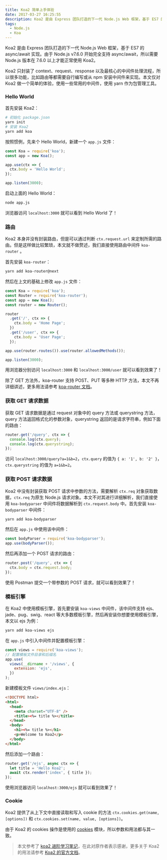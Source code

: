 ```yaml
---
title: Koa2 简单上手体验
date: 2017-03-27 16:25:55
description: Koa2 是由 Express 团队打造的下一代 Node.js Web 框架，基于 ES7 的 async/await 实现。
tags:
  - Node.js
  - Koa
---
```


Koa2 是由 Express 团队打造的下一代 Node.js Web 框架，基于 ES7 的 async/await 实现。由于 Node.js v7.6.0 开始完全支持 async/await，所以需要 Node.js 版本在 7.6.0 以上才能正常使用 Koa2。

Koa2 只封装了 context、request、response 以及最核心的中间件处理流程，所以很多功能，比如路由等都需要自行编写或从 npm 安装中间件来实现。本文仅对 Koa2 做一个简单的体验，使用一些常用的中间件，使用 yarn 作为包管理工具。

### Hello World

首先安装 Koa2：

```bash
# 初始化 package.json
yarn init
# 安装 Koa2
yarn add koa
```

按照惯例，先来个 Hello World，新建一个 `app.js` 文件：

```javascript
const Koa = require('koa');
const app = new Koa();

app.use(ctx => {
  ctx.body = 'Hello World';
});

app.listen(3000);
```

启动上面的 Hello World：

```bash
node app.js
```

浏览器访问 `localhost:3000` 就可以看到 Hello World 了！

### 路由

Koa2 本身并没有封装路由，但是可以通过判断 `ctx.request.url` 来定制所需的路由。但是这样做比较繁琐，本文就不做赘述，我们直接使用路由中间件 `koa-router` 。

首先安装 `koa-router`：

```bash
yarn add koa-router@next
```

然后在上文的基础上修改 `app.js` 文件：

```javascript
const Koa = require('koa');
const Router = require('koa-router');
const app = new Koa();
const router = new Router();

router
  .get('/', ctx => {
    ctx.body = 'Home Page';
  })
  .get('/user', ctx => {
    ctx.body = 'User Page';
  });

app.use(router.routes()).use(router.allowedMethods());

app.listen(3000);
```

用浏览器分别访问 `localhost:3000` 和 `localhost:3000/user` 就可以看到效果了！

除了 GET 方法外，koa-router 支持 POST、PUT 等多种 HTTP 方法，本文不再详细讲述，更多用法请参考 [koa-router 文档](https://github.com/alexmingoia/koa-router/tree/master)。

### 获取 GET 请求数据

获取 GET 请求数据是通过 request 对象中的 query 方法或 querystring 方法，query 方法返回格式化的参数对象，querystring 返回的是请求字符串，例如下面的路由：

```javascript
router.get('/query', ctx => {
  console.log(ctx.query);
  console.log(ctx.querystring);
});
```

访问 `localhost:3000/query?a=1&b=2`，`ctx.query` 的值为 `{ a: '1', b: '2' }`，`ctx.querystring` 的值为 `a=1&b=2`。

### 获取 POST 请求数据

Koa2 中没有封装获取 POST 请求中参数的方法，需要解析 `ctx.req` 对象获取数据，`ctx.req` 为原生 Node.js 请求对象。本文不对其进行详细解析，我们直接使用 `koa-bodyparser` 中间件将数据解析到 `ctx.request.body` 中。首先安装 `koa-bodyparser` 中间件：

```bash
yarn add koa-bodyparser
```

然后在 `app.js` 中使用该中间件：

```javascript
const bodyParser = require('koa-bodyparser');
app.use(bodyParser());
```

然后再添加一个 POST 请求的路由：

```javascript
router.post('/query', ctx => {
  ctx.body = ctx.request.body;
});
```

使用 Postman 提交一个带参数的 POST 请求，就可以看到效果了！

### 模板引擎

在 Koa2 中使用模板引擎，首先要安装 `koa-views` 中间件，该中间件支持 ejs、jade、pug、swig、react 等大多数模板引擎，然后再安装你想要使用模板引擎，本文以 ejs 为例：

```bash
yarn add koa-views ejs
```

在 `app.js` 中引入中间件并配置模板引擎：

```javascript
const views = require('koa-views');
// 配置模板文件目录和后缀名
app.use(
  views(__dirname + '/views', {
    extension: 'ejs',
  })
);
```

新建模板文件 `views/index.ejs`：

```html
<!DOCTYPE html>
<html>
  <head>
    <meta charset="UTF-8" />
    <title><%= title %></title>
  </head>
  <body>
    <h1><%= title %></h1>
    <p>Welcome to Koa2</p>
  </body>
</html>
```

然后添加一个路由：

```javascript
router.get('/ejs', async ctx => {
  let title = 'Hello Koa2';
  await ctx.render('index', { title });
});
```

使用浏览器访问 `localhost:3000/ejs` 就可以看到效果了！

### Cookie

Koa2 提供了从上下文中直接读取和写入 cookie 的方法 `ctx.cookies.get(name, [options])` 和 `ctx.cookies.set(name, value, [options])`。

由于 Koa2 的 cookies 操作是使用的 [cookies](https://github.com/pillarjs/cookies) 模块，所以参数和用法都与其一致。

> 本文参考了 [koa2 进阶学习笔记](https://chenshenhai.github.io/koa2-note/)，在此对原作者表示感谢，更多关于 Koa2 的用法请参考 [Koa2 的官方文档](https://github.com/koajs/koa/tree/master/docs)。
